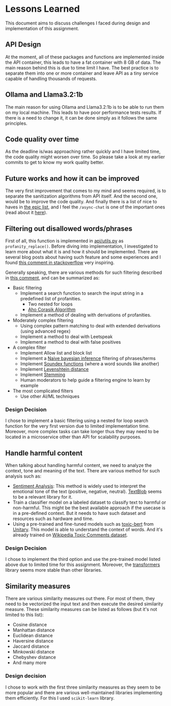 # Lessons Learned

This document aims to discuss challenges I faced during design and implementation of this assignment.

## API Design

At the moment, all of these packages and functions are implemented inside the API container, this leads to have a fat container with 8 GB of data. The main reason behind this is due to time limit I have. The best practice is to separate them into one or more container and leave API as a tiny service capable of handling thousands of requests.

## Ollama and Llama3.2:1b

The main reason for using Ollama and Llama3.2:1b is to be able to run them on my local machine.  This leads to have poor performance tests results. If there is a need to change it, it can be done simply as it follows the same principles.

## Code quality over time

As the deadline is/was approaching rather quickly and I have limited time, the code quality might worsen over time. So please take a look at my earlier commits to get to know my work quality better.

## Future works and how it can be improved

The very first improvement that comes to my mind and seems required, is to separate the sanitization algorithms from API itself. And the second one, would be to improve the code quality. And finally there is a list of nice to haves in [the epic list](https://github.com/dinateimouri/yggdrasil/issues/1), and I feel the `/async-chat` is one of the important ones (read about it [here](https://github.com/dinateimouri/yggdrasil/issues/15)).

## Filtering out disallowed words/phrases

First of all, this function is implemented in [api/utils.py](./api/utils.py) as `profanity_replace()`.
Before diving into implementation, I investigated to learn more about what it is and how it should be
implemented. There are several blog posts about having such feature and some experiences and I found
[this comment in stackoverflow](https://stackoverflow.com/a/273520) very inspiring.

Generally speaking, there are various methods for such filtering described in
[this comment](https://stackoverflow.com/a/13447680), and can be summarized as:

- Basic filtering
    - Implement a search function to search the input string in a predefined list of profanities.
        - Two nested for loops
        - [Aho Corasik Algorithm](https://en.wikipedia.org/wiki/Aho%E2%80%93Corasick_algorithm)
    - Implement a method of dealing with derivations of profanities.
- Moderately complex filtering
    - Using complex pattern matching to deal with extended derivations (using advanced regex)
    - Implement a method to deal with Leetspeak
    - Implement a method to deal with false positives
- A complex filter
    - Implement Allow list and block list
    - Implement a [Naive bayesian inference](https://en.wikipedia.org/wiki/Bayesian_inference) filtering of phrases/terms
    - Implement [Soundex functions](https://en.wikipedia.org/wiki/Soundex) (where a word sounds like another)
    - Implement [Levenshtein distance](https://en.wikipedia.org/wiki/Levenshtein_distance)
    - Implement [Stemming](https://en.wikipedia.org/wiki/Stemming)
    - Human moderators to help guide a filtering engine to learn by example
- The most complicated filters
    - Use other AI/ML techniques

### Design Decision

I chose to implement a basic filtering using a nested for loop search function for the very first version due to limited implementation time. Moreover, more complex tasks can take longer thus they may need to be located in a microservice other
than API for scalability purposes.

## Handle harmful content

When talking about handling harmful content, we need to analyze the context, tone and meaning of the text.
There are various method for such analysis such as:

- [Sentiment Analysis](https://en.wikipedia.org/wiki/Sentiment_analysis): This method is widely used to
interpret the emotional tone of the text (positive, negative, neutral). [TextBlob](https://textblob.readthedocs.io/en/dev/) seems to be a relevant
library for it.
- Train a classifier model on a labeled dataset to classify text to harmful or non-harmful. This might be
the best available approach if the usecase is in a pre-defined context. But it needs to have such dataset
and resources such as hardware and time.
- Using a pre-trained and fine-tuned models such as [toxic-bert](https://huggingface.co/unitary/toxic-bert)
from [Unitary](https://www.unitary.ai/). This model is able to understand the context of words. And it's already trained on [Wikipedia Toxic Comments dataset](https://figshare.com/articles/dataset/Wikipedia_Talk_Labels_Toxicity/4563973).

### Design Decision

I chose to implement the third option and use the pre-trained model listed above due to limited time for this
assignment. Moreover, the [transformers](https://github.com/huggingface/transformers) library seems more stable than other libraries.

## Similarity measures

There are various similarity measures out there. For most of them, they need to be vectorized the input text and then execute the desired similarity measure. These similarity measures can be listed as follows (but it's not limited to this list):

- Cosine distance
- Manhattan distance
- Euclidean distance
- Haversine distance
- Jaccard distance
- Minkowski distance
- Chebyshev distance
- And many more

### Design decision

I chose to work with the first three similarity measures as they seem to be more popular and there are various well-maintained libraries implementing them efficiently. For this I used `scikit-learn` library.
